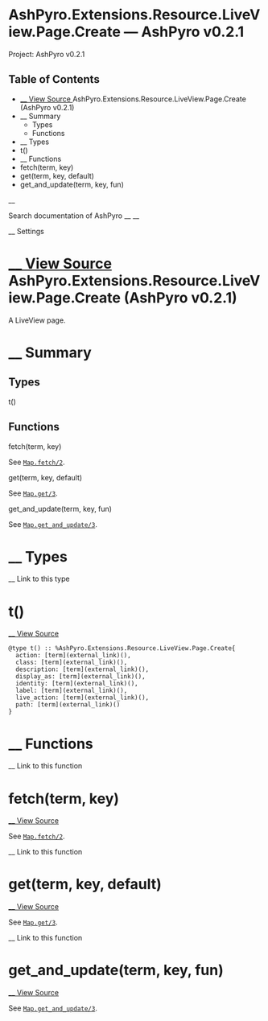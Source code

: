 # AshPyro.Extensions.Resource.LiveView.Page.Create — AshPyro v0.2.1

Project: AshPyro v0.2.1

## Table of Contents

- [ __ View Source ](external_link) AshPyro.Extensions.Resource.LiveView.Page.Create (AshPyro v0.2.1)
- __ Summary
  - Types
  - Functions
- __ Types
- t()
- __ Functions
- fetch(term, key)
- get(term, key, default)
- get_and_update(term, key, fun)

__

Search documentation of AshPyro __ __

__ Settings

#  [ __ View Source ](external_link) AshPyro.Extensions.Resource.LiveView.Page.Create (AshPyro v0.2.1)

A LiveView page.

#  __ Summary

##  Types

t()

##  Functions

fetch(term, key)

See [`Map.fetch/2`](external_link).

get(term, key, default)

See [`Map.get/3`](external_link).

get_and_update(term, key, fun)

See [`Map.get_and_update/3`](external_link).

#  __ Types

__ Link to this type

# t()

[ __ View Source ](external_link)
    
    
    @type t() :: %AshPyro.Extensions.Resource.LiveView.Page.Create{
      action: [term](external_link)(),
      class: [term](external_link)(),
      description: [term](external_link)(),
      display_as: [term](external_link)(),
      identity: [term](external_link)(),
      label: [term](external_link)(),
      live_action: [term](external_link)(),
      path: [term](external_link)()
    }

#  __ Functions

__ Link to this function

# fetch(term, key)

[ __ View Source ](external_link)

See [`Map.fetch/2`](external_link).

__ Link to this function

# get(term, key, default)

[ __ View Source ](external_link)

See [`Map.get/3`](external_link).

__ Link to this function

# get_and_update(term, key, fun)

[ __ View Source ](external_link)

See [`Map.get_and_update/3`](external_link).
